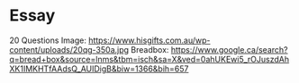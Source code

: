 # Essay
20 Questions Image: https://www.hisgifts.com.au/wp-content/uploads/20qg-350a.jpg
Breadbox: https://www.google.ca/search?q=bread+box&source=lnms&tbm=isch&sa=X&ved=0ahUKEwi5_rOJuszdAhXK1IMKHTfAAdsQ_AUIDigB&biw=1366&bih=657
